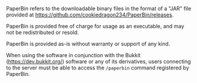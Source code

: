 PaperBin refers to the downloadable binary files in the format of a "JAR" file provided at
https://github.com/cookiedragon234/PaperBin/releases.

PaperBin is provided free of charge for usage as an executable, and may not be redistributed or resold.

PaperBin is provided as-is without warranty or support of any kind.

When using the software in conjunction with the Bukkit (https://dev.bukkit.org/) software or any of its derivatives,
users connecting to the server must be able to access the `/paperbin` command registered by PaperBin.